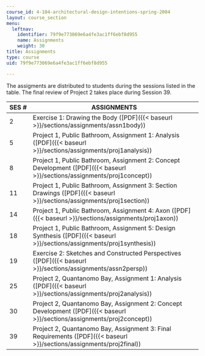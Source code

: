 ```yaml
---
course_id: 4-104-architectural-design-intentions-spring-2004
layout: course_section
menu:
  leftnav:
    identifier: 79f9e773069e6a4fe3ac1ff6ebf8d955
    name: Assignments
    weight: 30
title: Assignments
type: course
uid: 79f9e773069e6a4fe3ac1ff6ebf8d955

---
```


The assigments are distributed to students during the sessions listed in the table. The final review of Project 2 takes place during Session 39.

| SES # | ASSIGNMENTS |
| --- | --- |
| 2 | Exercise 1: Drawing the Body ([PDF]({{< baseurl >}}/sections/assignments/assn1body)) |
| 5 | Project 1, Public Bathroom, Assignment 1: Analysis ([PDF]({{< baseurl >}}/sections/assignments/proj1analysis)) |
| 8 | Project 1, Public Bathroom, Assignment 2: Concept Development ([PDF]({{< baseurl >}}/sections/assignments/proj1concept)) |
| 11 | Project 1, Public Bathroom, Assignment 3: Section Drawings ([PDF]({{< baseurl >}}/sections/assignments/proj1section)) |
| 14 | Project 1, Public Bathroom, Assignment 4: Axon ([PDF]({{< baseurl >}}/sections/assignments/proj1axon)) |
| 18 | Project 1, Public Bathroom, Assignment 5: Design Synthesis ([PDF]({{< baseurl >}}/sections/assignments/proj1synthesis)) |
| 19 | Exercise 2: Sketches and Constructed Perspectives ([PDF]({{< baseurl >}}/sections/assignments/assn2persp)) |
| 25 | Project 2, Quantanomo Bay, Assignment 1: Analysis ([PDF]({{< baseurl >}}/sections/assignments/proj2analysis)) |
| 30 | Project 2, Quantanomo Bay, Assignment 2: Concept Development ([PDF]({{< baseurl >}}/sections/assignments/proj2concept)) |
| 39 | Project 2, Quantanomo Bay, Assignment 3: Final Requirements ([PDF]({{< baseurl >}}/sections/assignments/proj2final))